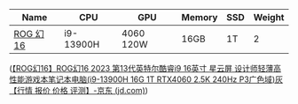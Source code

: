 | Name                                                        | CPU       | GPU       | Memory | SSD | Weight |
| ----------------------------------------------------------- | --------- | --------- | ------ | --- | ------ |
| [ROG 幻16](https://item.jd.com/100043674220.html#crumb-wrap) | i9-13900H | 4060 120W | 16GB   | 1T  | 2      |


([【ROG幻16】ROG幻16 2023 第13代英特尔酷睿i9 16英寸 星云屏 设计师轻薄高性能游戏本笔记本电脑(i9-13900H 16G 1T RTX4060 2.5K 240Hz P3广色域)灰【行情 报价 价格 评测】-京东 (jd.com)]()) 
